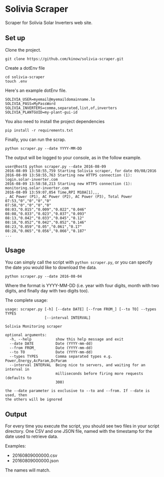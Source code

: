 # Solivia Scraper

Scraper for Solivia Solar Inverters web site.

## Set up

Clone the project.

    git clone https://github.com/kinow/solivia-scraper.git

Create a dotEnv file

    cd solivia-scraper
    touch .env

Here's an example dotEnv file.

```
SOLIVIA_USER=myemail@myemaildomainname.lo
SOLIVIA_PASS=MyPassWord
SOLIVIA_INVERTERS=comma,separated,list,of,inverters
SOLIVIA_PLANTGUID=my-plant-gui-id
```

You also need to install the project dependencies

    pip install -r requirements.txt

Finally, you can run the scrap.

    python scraper.py --date YYYY-MM-DD

The output will be logged to your console, as in the follow example.

```
user@host$ python scraper.py --date 2016-08-09
2016-08-09 13:58:55,759 Starting Solivia scraper, for date 09/08/2016
2016-08-09 13:58:55,763 Starting new HTTPS connection (1): login.solar-inverter.com
2016-08-09 13:58:58,213 Starting new HTTPS connection (1): monitoring.solar-inverter.com
2016-08-09 13:59:07,054 Time,RPI M10A[1],,,
, AC Power (P1), AC Power (P2), AC Power (P3), Total Power
07:53,"0","0","0","0"
07:58,"0","0","0","0"
08:03,"0.015","0.009","0.022","0.046"
08:08,"0.033","0.023","0.037","0.093"
08:13,"0.042","0.033","0.045","0.12"
08:18,"0.052","0.042","0.052","0.146"
08:23,"0.059","0.05","0.061","0.17"
08:28,"0.065","0.056","0.066","0.187"
...
```

## Usage

You can simply call the script with `python scraper.py`, or you can specify the date
you would like to download the data.

    python scraper.py --date 2016-08-04

Where the format is YYYY-MM-DD (i.e. year with four digits, month with two digits, and
finally day with two digits too).

The complete usage:

```
usage: scraper.py [-h] [--date DATE] [--from FROM_] [--to TO] --types TYPES
                  [--interval INTERVAL]

Solivia Monitoring scraper

optional arguments:
  -h, --help           show this help message and exit
  --date DATE          Date (YYYY-mm-dd)
  --from FROM_         Date (YYYY-mm-dd)
  --to TO              Date (YYYY-mm-dd)
  --types TYPES        Comma separated types e.g. Power,Energy,AcParam,DcParam
  --interval INTERVAL  Being nice to servers, and waiting for an interval in
                       milliseconds before firing more requests (defaults to
                       300)

the --date parameter is exclusive to --to and --from. If --date is used, then
the others will be ignored
```

## Output

For every time you execute the script, you should see two files in your script directory.
One CSV and one JSON file, named with the timestamp for the date used to retrieve data.

Examples:

* 20160809000000.csv
* 20160809000000.json

The names will match.
